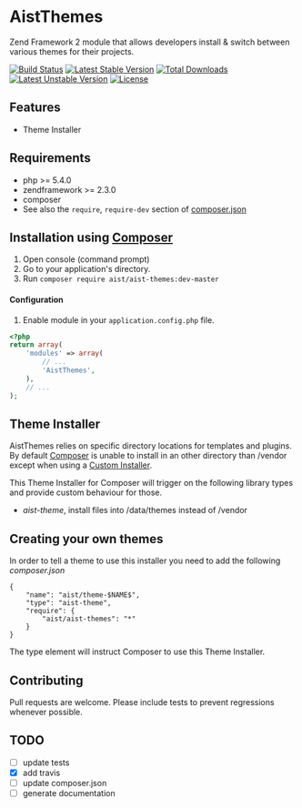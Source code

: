 AistThemes
==========

Zend Framework 2 module that allows developers install &amp; switch between various themes for their projects.

[![Build Status](https://travis-ci.org/Aist-Internet-Technologies/AistThemes.svg?branch=master)](https://travis-ci.org/Aist-Internet-Technologies/AistThemes) [![Latest Stable Version](https://poser.pugx.org/aist/aist-themes/v/stable.png)](https://packagist.org/packages/aist/aist-themes) [![Total Downloads](https://poser.pugx.org/aist/aist-themes/downloads.png)](https://packagist.org/packages/aist/aist-themes) [![Latest Unstable Version](https://poser.pugx.org/aist/aist-themes/v/unstable.png)](https://packagist.org/packages/aist/aist-themes) [![License](https://poser.pugx.org/aist/aist-themes/license.png)](https://packagist.org/packages/aist/aist-themes)

## Features
 * Theme Installer

## Requirements
 * php >= 5.4.0
 * zendframework >= 2.3.0
 * composer
 * See also the `require`, `require-dev` section of [composer.json](composer.json)

## Installation using [Composer](http://getcomposer.org)
 1. Open console (command prompt)
 2. Go to your application's directory.
 3. Run `composer require aist/aist-themes:dev-master`

#### Configuration
1. Enable module in your `application.config.php` file.

```php
<?php
return array(
    'modules' => array(
        // ...
        'AistThemes',
    ),
    // ...
);
```

## Theme Installer
AistThemes relies on specific directory locations for templates and plugins.
By default [Composer](http://getcomposer.org) is unable to install in an other
directory than /vendor except when using a
[Custom Installer](http://getcomposer.org/doc/articles/custom-installers.md).

This Theme Installer for Composer will trigger on the following library types
and provide custom behaviour for those.

* *aist-theme*, install files into /data/themes instead of /vendor

## Creating your own themes
In order to tell a theme to use this installer you need to add the following
*composer.json*

```
{
    "name": "aist/theme-$NAME$",
    "type": "aist-theme",
    "require": {
        "aist/aist-themes": "*"
    }
}
```

The type element will instruct Composer to use this Theme Installer.

## Contributing
Pull requests are welcome. Please include tests to prevent regressions whenever
possible.

## TODO
- [ ] update tests
- [x] add travis
- [ ] update composer.json
- [ ] generate documentation
